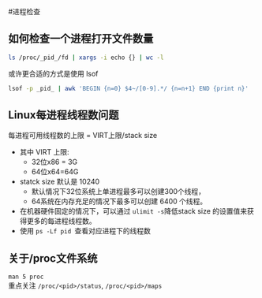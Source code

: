 #进程检查

## 如何检查一个进程打开文件数量
```bash
ls /proc/_pid_/fd | xargs -i echo {} | wc -l
```
或许更合适的方式是使用 lsof
```bash
lsof -p _pid_ | awk 'BEGIN {n=0} $4~/[0-9].*/ {n=n+1} END {print n}'
```

## Linux每进程线程数问题
每进程可用线程数的上限 = VIRT上限/stack size
   * 其中 VIRT 上限:
      * 32位x86 = 3G
      * 64位x64=64G
   * statck size 默认是 10240 
      * 默认情况下32位系统上单进程最多可以创建300个线程，
      * 64系统在内存充足的情况下最多可以创建 6400 个线程。
   * 在机器硬件固定的情况下，可以通过 `ulimit -s`降低stack size 的设置值来获得更多的每进程线程数。
   * 使用 `ps -Lf pid `查看对应进程下的线程数


## 关于/proc文件系统
`man 5 proc`   
重点关注 `/proc/<pid>/status`, `/proc/<pid>/maps`
